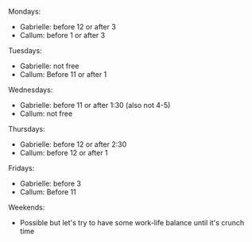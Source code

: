 Mondays:
- Gabrielle: before 12 or after 3
- Callum: before 1 or after 3

Tuesdays:
- Gabrielle: not free
- Callum: Before 11 or after 1

Wednesdays:
- Gabrielle: before 11 or after 1:30 (also not 4-5)
- Callum: not free

Thursdays:
- Gabrielle: before 12 or after 2:30
- Callum: before 12 or after 1

Fridays:
- Gabrielle: before 3
- Callum: Before 11

Weekends:
- Possible but let's try to have some work-life balance until it's crunch time
